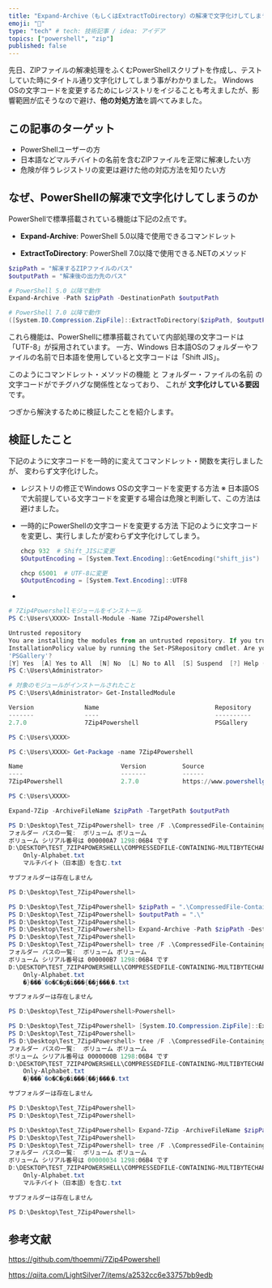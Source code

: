 ```yaml
---
title: "Expand-Archive（もしくはExtractToDirectory）の解凍で文字化けしてしまう場合"
emoji: "🧊"
type: "tech" # tech: 技術記事 / idea: アイデア
topics: ["powershell", "zip"]
published: false
---
```


先日、ZIPファイルの解凍処理をふくむPowerShellスクリプトを作成し、テストしていた時にタイトル通り文字化けしてしまう事がわかりました。
Windows OSの文字コードを変更するためにレジストリをイジることも考えましたが、影響範囲が広そうなので避け、**他の対処方法**を調べてみました。

## この記事のターゲット

- PowerShellユーザーの方
- 日本語などマルチバイトの名前を含むZIPファイルを正常に解凍したい方
- 危険が伴うレジストリの変更は避けた他の対応方法を知りたい方

## なぜ、PowerShellの解凍で文字化けしてしまうのか

PowerShellで標準搭載されている機能は下記の2点です。

- **Expand-Archive**: PowerShell 5.0以降で使用できるコマンドレット
  
- **ExtractToDirectory**: PowerShell 7.0以降で使用できる\.NETのメソッド

```powershell
$zipPath = "解凍するZIPファイルのパス"
$outputPath = "解凍後の出力先のパス"

# PowerShell 5.0 以降で動作
Expand-Archive -Path $zipPath -DestinationPath $outputPath

# PowerShell 7.0 以降で動作
([System.IO.Compression.ZipFile]::ExtractToDirectory($zipPath, $outputPath))
```

これら機能は、PowerShellに標準搭載されていて内部処理の文字コードは「UTF-8」が採用されています。
一方、Windows 日本語OSのフォルダーやファイルの名前で日本語を使用していると文字コードは「Shift JIS」。

このようにコマンドレット・メソッドの機能 と フォルダー・ファイルの名前 の文字コードがでチグハグな関係性となっており、
これが **文字化けしている要因** です。

つぎから解決するために検証したことを紹介します。

## 検証したこと

下記のように文字コードを一時的に変えてコマンドレット・関数を実行しましたが、
変わらず文字化けした。

- レジストリの修正でWindows OSの文字コードを変更する方法
    ※ 日本語OSで大前提している文字コードを変更する場合は危険と判断して、この方法は避けました。

- 一時的にPowerShellの文字コードを変更する方法
    下記のように文字コードを変更し、実行しましたが変わらず文字化けしてしまう。

    ```powershell
    chcp 932  # Shift_JISに変更
    $OutputEncoding = [System.Text.Encoding]::GetEncoding("shift_jis")

    chcp 65001  # UTF-8に変更
    $OutputEncoding = [System.Text.Encoding]::UTF8
    ```

- 

```powershell
# 7Zip4Powershellモジュールをインストール
PS C:\Users\XXXX> Install-Module -Name 7Zip4Powershell

Untrusted repository
You are installing the modules from an untrusted repository. If you trust this repository, change its
InstallationPolicy value by running the Set-PSRepository cmdlet. Are you sure you want to install the modules from
'PSGallery'?
[Y] Yes  [A] Yes to All  [N] No  [L] No to All  [S] Suspend  [?] Help (default is "N"): a
PS C:\Users\Administrator>

# 対象のモジュールがインストールされたこと
PS C:\Users\Administrator> Get-InstalledModule

Version              Name                                Repository           Description
-------              ----                                ----------           -----------
2.7.0                7Zip4Powershell                     PSGallery            Powershell module for creating and extra…

PS C:\Users\XXXX>

PS C:\Users\XXXX> Get-Package -name 7Zip4Powershell

Name                           Version          Source                           ProviderName
----                           -------          ------                           ------------
7Zip4Powershell                2.7.0            https://www.powershellgallery.c… PowerShellGet

PS C:\Users\XXXX>

Expand-7Zip -ArchiveFileName $zipPath -TargetPath $outputPath
```

```powershell
PS D:\Desktop\Test_7Zip4Powershell> tree /F .\CompressedFile-Containing-MultibyteCharacters
フォルダー パスの一覧:  ボリューム ボリューム
ボリューム シリアル番号は 000000A7 1298:06B4 です
D:\DESKTOP\TEST_7ZIP4POWERSHELL\COMPRESSEDFILE-CONTAINING-MULTIBYTECHARACTERS
    Only-Alphabet.txt
    マルチバイト（日本語）を含む.txt

サブフォルダーは存在しません

PS D:\Desktop\Test_7Zip4Powershell>
```

```powershell
PS D:\Desktop\Test_7Zip4Powershell> $zipPath = ".\CompressedFile-Containing-MultibyteCharacters.zip"
PS D:\Desktop\Test_7Zip4Powershell> $outputPath = ".\"
PS D:\Desktop\Test_7Zip4Powershell>
PS D:\Desktop\Test_7Zip4Powershell> Expand-Archive -Path $zipPath -DestinationPath $outputPath
PS D:\Desktop\Test_7Zip4Powershell>
PS D:\Desktop\Test_7Zip4Powershell> tree /F .\CompressedFile-Containing-MultibyteCharacters
フォルダー パスの一覧:  ボリューム ボリューム
ボリューム シリアル番号は 000000B7 1298:06B4 です
D:\DESKTOP\TEST_7ZIP4POWERSHELL\COMPRESSEDFILE-CONTAINING-MULTIBYTECHARACTERS
    Only-Alphabet.txt
    �}���`�o�C�g�i���{��j���܂�.txt

サブフォルダーは存在しません

PS D:\Desktop\Test_7Zip4Powershell>Powershell>
```

```powershell
PS D:\Desktop\Test_7Zip4Powershell> [System.IO.Compression.ZipFile]::ExtractToDirectory($zipPath, $outputPath)
PS D:\Desktop\Test_7Zip4Powershell>
PS D:\Desktop\Test_7Zip4Powershell> tree /F .\CompressedFile-Containing-MultibyteCharacters
フォルダー パスの一覧:  ボリューム ボリューム
ボリューム シリアル番号は 0000000B 1298:06B4 です
D:\DESKTOP\TEST_7ZIP4POWERSHELL\COMPRESSEDFILE-CONTAINING-MULTIBYTECHARACTERS
    Only-Alphabet.txt
    �}���`�o�C�g�i���{��j���܂�.txt

サブフォルダーは存在しません

PS D:\Desktop\Test_7Zip4Powershell>
PS D:\Desktop\Test_7Zip4Powershell>
```

```powershell
PS D:\Desktop\Test_7Zip4Powershell> Expand-7Zip -ArchiveFileName $zipPath -TargetPath $outputPath
PS D:\Desktop\Test_7Zip4Powershell> 
PS D:\Desktop\Test_7Zip4Powershell> tree /F .\CompressedFile-Containing-MultibyteCharacters
フォルダー パスの一覧:  ボリューム ボリューム
ボリューム シリアル番号は 00000034 1298:06B4 です
D:\DESKTOP\TEST_7ZIP4POWERSHELL\COMPRESSEDFILE-CONTAINING-MULTIBYTECHARACTERS
    Only-Alphabet.txt
    マルチバイト（日本語）を含む.txt

サブフォルダーは存在しません

PS D:\Desktop\Test_7Zip4Powershell>
```

## 参考文献

https://github.com/thoemmi/7Zip4Powershell

https://qiita.com/LightSilver7/items/a2532cc6e33757bb9edb